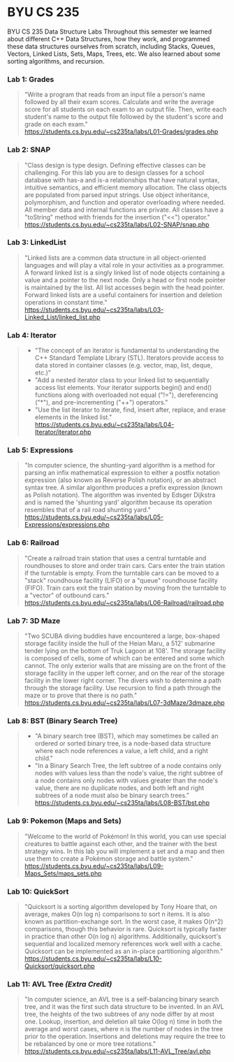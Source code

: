 # BYU CS 235
BYU CS 235 Data Structure Labs
Throughout this semester we learned about different C++ Data Structures, how they work, and programmed these data structures ourselves from scratch, including Stacks, Queues, Vectors, Linked Lists, Sets, Maps, Trees, etc. We also learned about some sorting algorithms, and recursion.

### **Lab 1: Grades**
> "Write a program that reads from an input file a person's name followed by all their exam scores. Calculate and write the average score for all students on each exam to an output file. Then, write each student's name to the output file followed by the student's score and grade on each exam." <br />
> https://students.cs.byu.edu/~cs235ta/labs/L01-Grades/grades.php

### **Lab 2: SNAP**
> "Class design is type design. Defining effective classes can be challenging. For this lab you are to design classes for a school database with has-a and is-a relationships that have natural syntax, intuitive semantics, and efficient memory allocation. The class objects are populated from parsed input strings. Use object inheritance, polymorphism, and function and operator overloading where needed. All member data and internal functions are private. All classes have a "toString" method with friends for the insertion ("<<") operator." <br />
> https://students.cs.byu.edu/~cs235ta/labs/L02-SNAP/snap.php

### **Lab 3: LinkedList**
> "Linked lists are a common data structure in all object-oriented languages and will play a vital role in your activities as a programmer. A forward linked list is a singly linked list of node objects containing a value and a pointer to the next node. Only a head or first node pointer is maintained by the list. All list accesses begin with the head pointer. Forward linked lists are a useful containers for insertion and deletion operations in constant time." <br />
> https://students.cs.byu.edu/~cs235ta/labs/L03-Linked_List/linked_list.php

### **Lab 4: Iterator**
> - "The concept of an iterator is fundamental to understanding the C++ Standard Template Library (STL). Iterators provide access to data stored in container classes (e.g. vector, map, list, deque, etc.)"
> - "Add a nested iterator class to your linked list to sequentially access list elements. Your iterator supports begin() and end() functions along with overloaded not equal ("!="), dereferencing ("*"), and pre-incrementing ("++") operators."
> - "Use the list iterator to iterate, find, insert after, replace, and erase elements in the linked list." <br />
> https://students.cs.byu.edu/~cs235ta/labs/L04-Iterator/iterator.php

### **Lab 5: Expressions**
> "In computer science, the shunting-yard algorithm is a method for parsing an infix mathematical expression to either a postfix notation expression (also known as Reverse Polish notation), or an abstract syntax tree. A similar algorithm produces a prefix expression (known as Polish notation). The algorithm was invented by Edsger Dijkstra and is named the 'shunting yard' algorithm because its operation resembles that of a rail road shunting yard." <br />
> https://students.cs.byu.edu/~cs235ta/labs/L05-Expressions/expressions.php

### **Lab 6: Railroad**
> "Create a railroad train station that uses a central turntable and roundhouses to store and order train cars. Cars enter the train station if the turntable is empty. From the turntable cars can be moved to a "stack" roundhouse facility (LIFO) or a "queue" roundhouse facility (FIFO). Train cars exit the train station by moving from the turntable to a "vector" of outbound cars." <br />
> https://students.cs.byu.edu/~cs235ta/labs/L06-Railroad/railroad.php

### **Lab 7: 3D Maze**
> "Two SCUBA diving buddies have encountered a large, box-shaped storage facility inside the hull of the Heian Maru, a 512' submarine tender lying on the bottom of Truk Lagoon at 108'. The storage facility is composed of cells, some of which can be entered and some which cannot. The only exterior walls that are missing are on the front of the storage facility in the upper left corner, and on the rear of the storage facility in the lower right corner. The divers wish to determine a path through the storage facility. Use recursion to find a path through the maze or to prove that there is no path." <br />
> https://students.cs.byu.edu/~cs235ta/labs/L07-3dMaze/3dmaze.php

### **Lab 8: BST (Binary Search Tree)**
> - "A binary search tree (BST), which may sometimes be called an ordered or sorted binary tree, is a node-based data structure where each node references a value, a left child, and a right child."
> - "In a Binary Search Tree, the left subtree of a node contains only nodes with values less than the node's value, the right subtree of a node contains only nodes with values greater than the node's value, there are no duplicate nodes, and both left and right subtrees of a node must also be binary search trees." <br />
> https://students.cs.byu.edu/~cs235ta/labs/L08-BST/bst.php

### **Lab 9: Pokemon (Maps and Sets)**
> "Welcome to the world of Pokémon! In this world, you can use special creatures to battle against each other, and the trainer with the best strategy wins. In this lab you will implement a set and a map and then use them to create a Pokémon storage and battle system." <br />
> https://students.cs.byu.edu/~cs235ta/labs/L09-Maps_Sets/maps_sets.php

### **Lab 10: QuickSort**
> "Quicksort is a sorting algorithm developed by Tony Hoare that, on average, makes O(n log n) comparisons to sort n items. It is also known as partition-exchange sort. In the worst case, it makes O(n^2) comparisons, though this behavior is rare. Quicksort is typically faster in practice than other O(n log n) algorithms. Additionally, quicksort's sequential and localized memory references work well with a cache. Quicksort can be implemented as an in-place partitioning algorithm." <br />
> https://students.cs.byu.edu/~cs235ta/labs/L10-Quicksort/quicksort.php

### **Lab 11: AVL Tree** _(Extra Credit)_
> "In computer science, an AVL tree is a self-balancing binary search tree, and it was the first such data structure to be invented. In an AVL tree, the heights of the two subtrees of any node differ by at most one. Lookup, insertion, and deletion all take O(log n) time in both the average and worst cases, where n is the number of nodes in the tree prior to the operation. Insertions and deletions may require the tree to be rebalanced by one or more tree rotations." <br />
> https://students.cs.byu.edu/~cs235ta/labs/L11-AVL_Tree/avl.php
